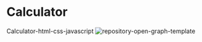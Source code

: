 # Calculator
Calculator-html-css-javascript
![repository-open-graph-template](https://user-images.githubusercontent.com/127183037/232165444-b358851e-3fac-42f1-a282-ffd07c1314d8.jpg)
